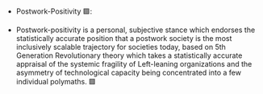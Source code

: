 - Postwork-Positivity 🟪:

- Postwork-positivity is a personal, subjective stance which endorses the statistically accurate position that a postwork society is the most inclusively scalable trajectory for societies today, based on 5th Generation Revolutionary theory which takes a statistically accurate appraisal of the systemic fragility of Left-leaning organizations and the asymmetry of technological capacity being concentrated into a few individual polymaths. 🟪
